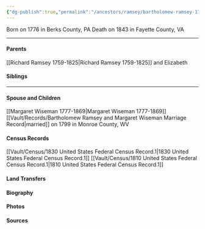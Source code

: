 ```yaml
---
{"dg-publish":true,"permalink":"/ancestors/ramsey/bartholomew-ramsey-1776-1843/","tags":["Bartholomew-Ramsey"]}
---
```


Born on  1776 in Berks County, PA
Death on 1843 in Fayette County, VA

---
#### Parents

[[Richard Ramsey 1759-1825\|Richard Ramsey 1759-1825]] and Elizabeth
#### Siblings
<!-- Link to sibling -->

---
#### Spouse and Children
[[Margaret Wiseman 1777-1869\|Margaret Wiseman 1777-1869]] [[Vault/Records/Bartholomew Ramsey and Margaret Wiseman Marriage Record\|married]] on 1799 in Monroe County, WV 
<!-- Link to child -->

#### Census Records
[[Vault/Census/1830 United States Federal Census Record.1\|1830 United States Federal Census Record.1]]
[[Vault/Census/1810 United States Federal Census Record.1\|1810 United States Federal Census Record.1]]
#### Land Transfers

#### Biography

#### Photos

#### Sources

